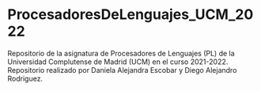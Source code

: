 # ProcesadoresDeLenguajes_UCM_2022
Repositorio de la asignatura de Procesadores de Lenguajes (PL) de la Universidad Complutense de Madrid (UCM) en el curso 2021-2022. Repositorio realizado por Daniela Alejandra Escobar y Diego Alejandro Rodriguez.
